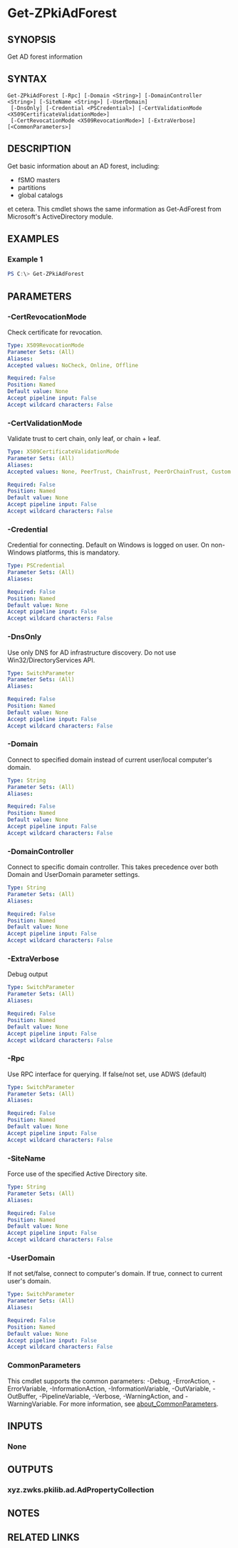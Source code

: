 ﻿---
external help file: ZPkiPsCore.dll-Help.xml
Module Name: ZPki
online version:
schema: 2.0.0
---

# Get-ZPkiAdForest

## SYNOPSIS
Get AD forest information

## SYNTAX

```
Get-ZPkiAdForest [-Rpc] [-Domain <String>] [-DomainController <String>] [-SiteName <String>] [-UserDomain]
 [-DnsOnly] [-Credential <PSCredential>] [-CertValidationMode <X509CertificateValidationMode>]
 [-CertRevocationMode <X509RevocationMode>] [-ExtraVerbose] [<CommonParameters>]
```

## DESCRIPTION
Get basic information about an AD forest, including: 
 - fSMO masters
 - partitions
 - global catalogs
 
et cetera. This cmdlet shows the same information as Get-AdForest from Microsoft's ActiveDirectory module.

## EXAMPLES

### Example 1
```powershell
PS C:\> Get-ZPkiAdForest
```

## PARAMETERS

### -CertRevocationMode
Check certificate for revocation.

```yaml
Type: X509RevocationMode
Parameter Sets: (All)
Aliases:
Accepted values: NoCheck, Online, Offline

Required: False
Position: Named
Default value: None
Accept pipeline input: False
Accept wildcard characters: False
```

### -CertValidationMode
Validate trust to cert chain, only leaf, or chain + leaf.

```yaml
Type: X509CertificateValidationMode
Parameter Sets: (All)
Aliases:
Accepted values: None, PeerTrust, ChainTrust, PeerOrChainTrust, Custom

Required: False
Position: Named
Default value: None
Accept pipeline input: False
Accept wildcard characters: False
```

### -Credential
Credential for connecting. Default on Windows is logged on user. On non-Windows platforms, this is mandatory.

```yaml
Type: PSCredential
Parameter Sets: (All)
Aliases:

Required: False
Position: Named
Default value: None
Accept pipeline input: False
Accept wildcard characters: False
```

### -DnsOnly
Use only DNS for AD infrastructure discovery. Do not use Win32/DirectoryServices API.

```yaml
Type: SwitchParameter
Parameter Sets: (All)
Aliases:

Required: False
Position: Named
Default value: None
Accept pipeline input: False
Accept wildcard characters: False
```

### -Domain
Connect to specified domain instead of current user/local computer's domain.

```yaml
Type: String
Parameter Sets: (All)
Aliases:

Required: False
Position: Named
Default value: None
Accept pipeline input: False
Accept wildcard characters: False
```

### -DomainController
Connect to specific domain controller.
This takes precedence over both Domain and UserDomain parameter settings.

```yaml
Type: String
Parameter Sets: (All)
Aliases:

Required: False
Position: Named
Default value: None
Accept pipeline input: False
Accept wildcard characters: False
```

### -ExtraVerbose
Debug output

```yaml
Type: SwitchParameter
Parameter Sets: (All)
Aliases:

Required: False
Position: Named
Default value: None
Accept pipeline input: False
Accept wildcard characters: False
```

### -Rpc
Use RPC interface for querying.
If false/not set, use ADWS (default)

```yaml
Type: SwitchParameter
Parameter Sets: (All)
Aliases:

Required: False
Position: Named
Default value: None
Accept pipeline input: False
Accept wildcard characters: False
```

### -SiteName
Force use of the specified Active Directory site.

```yaml
Type: String
Parameter Sets: (All)
Aliases:

Required: False
Position: Named
Default value: None
Accept pipeline input: False
Accept wildcard characters: False
```

### -UserDomain
If not set/false, connect to computer's domain.
If true, connect to current user's domain.

```yaml
Type: SwitchParameter
Parameter Sets: (All)
Aliases:

Required: False
Position: Named
Default value: None
Accept pipeline input: False
Accept wildcard characters: False
```

### CommonParameters
This cmdlet supports the common parameters: -Debug, -ErrorAction, -ErrorVariable, -InformationAction, -InformationVariable, -OutVariable, -OutBuffer, -PipelineVariable, -Verbose, -WarningAction, and -WarningVariable. For more information, see [about_CommonParameters](http://go.microsoft.com/fwlink/?LinkID=113216).

## INPUTS

### None

## OUTPUTS

### xyz.zwks.pkilib.ad.AdPropertyCollection

## NOTES

## RELATED LINKS
